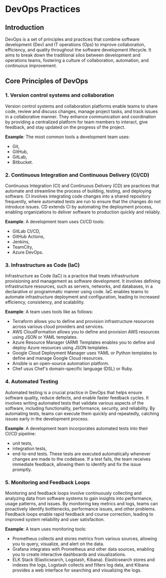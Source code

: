 # DevOps Practices

## Introduction

DevOps is a set of principles and practices that combine software development (Dev) and IT operations (Ops) to improve collaboration, efficiency, and quality throughout the software development lifecycle. It aims to break down the traditional silos between development and operations teams, fostering a culture of collaboration, automation, and continuous improvement.

## Core Principles of DevOps

### 1. Version control systems and collaboration

Version control systems and collaboration platforms enable teams to share code, review and discuss changes, manage project tasks, and track issues in a collaborative manner. They enhance communication and coordination by providing a centralized platform for team members to interact, give feedback, and stay updated on the progress of the project.

**Example**: The most common tools a development team uses:
* Git,
* GitHub,
* GitLab,
* Bitbucket.

### 2. Continuous Integration and Continuous Delivery (CI/CD)

Continuous Integration (CI) and Continuous Delivery (CD) are practices that automate and streamline the process of building, testing, and deploying software. CI involves integrating code changes into a shared repository frequently, where automated tests are run to ensure that the changes do not introduce issues. CD extends CI by automating the deployment process, enabling organizations to deliver software to production quickly and reliably.

**Example**: A development team uses CI/CD tools:
* GitLab CI/CD,
* GitHub Actions,
* Jenkins,
* TeamCity,
* Azure DevOps.

### 3. Infrastructure as Code (IaC)

Infrastructure as Code (IaC) is a practice that treats infrastructure provisioning and management as software development. It involves defining infrastructure resources, such as servers, networks, and databases, in a declarative or programmatic manner using code. IaC enables teams to automate infrastructure deployment and configuration, leading to increased efficiency, consistency, and scalability.

**Example**: A team uses tools like as follows:
* Terraform allows you to define and provision infrastructure resources across various cloud providers and services.
* AWS CloudFormation allows you to define and provision AWS resources using JSON or YAML templates.
* Azure Resource Manager (ARM) Templates enables you to define and deploy Azure resources using JSON templates.
* Google Cloud Deployment Manager uses YAML or Python templates to define and manage Google Cloud resources.
* Ansible is an open-source automation platform.
* Chef usus Chef's domain-specific language (DSL) or Ruby.

### 4. Automated Testing

Automated testing is a crucial practice in DevOps that helps ensure software quality, reduce defects, and enable faster feedback cycles. It involves writing automated tests that validate various aspects of the software, including functionality, performance, security, and reliability. By automating tests, teams can execute them quickly and repeatedly, catching issues early in the development process.

**Example**: A development team incorporates automated tests into their CI/CD pipeline: 
* unit tests, 
* integration tests, 
* end-to-end tests. 
These tests are executed automatically whenever changes are made to the codebase. If a test fails, the team receives immediate feedback, allowing them to identify and fix the issue promptly.

### 5. Monitoring and Feedback Loops

Monitoring and feedback loops involve continuously collecting and analyzing data from software systems to gain insights into performance, usage patterns, and issues. By monitoring key metrics and logs, teams can proactively identify bottlenecks, performance issues, and other problems. Feedback loops enable rapid feedback and course correction, leading to improved system reliability and user satisfaction.

**Example**: A team uses monitoring tools: 
* Prometheus collects and stores metrics from various sources, allowing you to query, visualize, and alert on the data.
* Grafana integrates with Prometheus and other data sources, enabling you to create interactive dashboards and visualizations.
* ELK Stack (Elasticsearch, Logstash, Kibana). Elasticsearch stores and indexes the logs, Logstash collects and filters log data, and Kibana provides a web interface for searching and visualizing the logs.